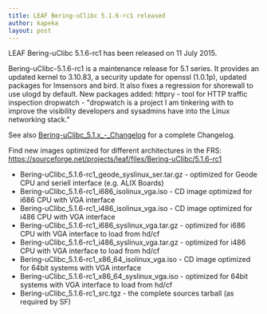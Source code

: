 ```yaml
---
title: LEAF Bering-uClibc 5.1.6-rc1 released
author: kapeka
layout: post
---
```

LEAF Bering-uClibc 5.1.6-rc1 has been released on 11 July 2015.

Bering-uClibc-5.1.6-rc1 is a maintenance release for 5.1 series. It provides an updated kernel to 3.10.83, a security update for openssl (1.0.1p), 
updated packages for lmsensors and bird. It also fixes a regression for shorewall to use ulogd by default. 
New packages added: 
httpry - tool for HTTP traffic inspection 
dropwatch - "dropwatch is a project I am tinkering with to improve the visibility developers and sysadmins have into the Linux networking stack." 

See also
<a href="{{ site.buc_wiki_url }}/Bering-uClibc_5.1.x_-_Changelog">Bering-uClibc_5.1.x_-_Changelog</a>
for a complete Changelog.

<p>Find new images optimized for different architectures in the FRS:
<a href="https://sourceforge.net/projects/leaf/files/">https://sourceforge.net/projects/leaf/files/Bering-uClibc/5.1.6-rc1</a>
<ul>
<li>Bering-uClibc_5.1.6-rc1_geode_syslinux_ser.tar.gz - optimized for Geode CPU and seriell interface (e.g. ALIX Boards) </li>

<li>Bering-uClibc_5.1.6-rc1_i686_isolinux_vga.iso - CD image optimized for i686 CPU with VGA interface</li>

<li>Bering-uClibc_5.1.6-rc1_i486_isolinux_vga.iso - CD image optimized for i486 CPU with VGA interface</li>

<li>Bering-uClibc_5.1.6-rc1_i686_syslinux_vga.tar.gz - optimized for i686 CPU with VGA interface to load from hd/cf</li>

<li>Bering-uClibc_5.1.6-rc1_i486_syslinux_vga.tar.gz - optimized for i486 CPU with VGA interface to load from hd/cf</li>

<li>Bering-uClibc_5.1.6-rc1_x86_64_isolinux_vga.iso - CD image optimized for 64bit systems  with VGA interface</li>

<li>Bering-uClibc_5.1.6-rc1_x86_64_syslinux_vga.iso - optimized for
64bit systems  with VGA interface to load from hd/cf</li>

<li>Bering-uClibc_5.1.6-rc1_src.tgz - the complete sources tarball (as
required by SF)</li>
</ul>
